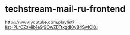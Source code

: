 # techstream-mail-ru-frontend

https://www.youtube.com/playlist?list=PLrCZzMib1e9r9OwZDTtkgdIOy84SwICKu

